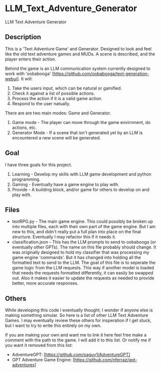 # LLM_Text_Adventure_Generator
LLM Text Adventure Generator

## Description
This is a 'Text Adventure Game' and Generator. Designed to look and feel like the old text adventure games and MUDs. A scene is described, and the player enters their action.

Behind the game is an LLM communication system currently designed to work with 'oobabooga' [https://github.com/oobabooga/text-generation-webui]. It will:
1. Take the users input, which can be natural or gamified.
2. Check it against a list of possible actions.
3. Process the action if it is a valid game action.
4. Respond to the user natually.

There are are two main modes: Game and Generator.
1. Game mode - The player can move through the game envirnment, do actions, etc.
2. Generator Mode - If a scene that isn't generated yet by an LLM is encountered a new scene will be generated.

## Goal
I have three goals for this project.
1. Learning - Develop my skills with LLM game development and python programming.
2. Gaming - Eventually have a game engine to play with.
3. Provide - A building block, and/or game for others to develop on and play with.

## Files
* textRPG.py - The main game engine. This could possibly be broken up into multiple files, each with their own part of the game engine. But I am new to this, and didn't really put a full plan into place on the final structure. Eventually I may refactor this if it needs it.
* classification.json - This has the LLM prompts to send to oobabooga (or eventually other GPTs). The name on this file probably should change. It was originally designed to hold my classifier that was processing my game engine 'commands'. But it has changed into holding all the formatted text to send to the LLM. The goal of this file is to seperate the game logic from the LLM requests. This way if another model is loaded that needs the requests formatted differently, it can easily be swapped out. Also it makes it easier to update the requests as needed to provide better, more accurate responses.

## Others
While developing this code I eventually thought; I wonder if anyone else is making something simular. So here is a list of other LLM Text Adventure Games. I may eventually review these others for insperation if I get stuck, but I want to try to write this entirely on my own.

If you are making your own and want me to link it here feel free make a comment with the path to the game. I will add it to this list. Or notify me if you want it removed from this list:
* AdventureGPT: [https://github.com/oaguy1/AdventureGPT]
* GPT Adventure Game Engine: [https://github.com/nferraz/gpt-adventures]
